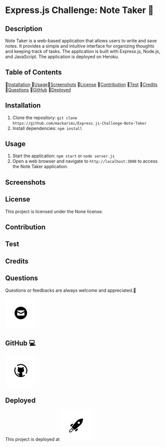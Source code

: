 # Express.js Challenge: Note Taker 📜

## Description

Note Taker is a web-based application that allows users to write and save notes. It provides a simple and intuitive interface for organizing thoughts and keeping track of tasks. The application is built with Express.js, Node.js, and JavaScript. The application is deployed on Heroku.

## Table of Contents

💠[Installation](#installation)
💠[Usage](#usage)💠[Screenshots](#screenshots)
💠[License](#license)
💠[Contribution](#contribution)
💠[Test](#test)
💠[Credits](#credits)
💠[Questions](#questions)
💠[GitHub](#github)
💠[Deployed](#deployed)

## Installation

1. Clone the repository: `git clone https://github.com/mackarimi/Express.js-Challenge-Note-Taker`
2. Install dependencies: `npm install`

## Usage

1. Start the application: `npm start` or `node server.js`
2. Open a web browser and navigate to `http://localhost:3000` to access the Note Taker application.

## Screenshots

## License

This project is licensed under the None license.

## Contribution

## Test

## Credits

## Questions

Questions or feedbacks are always welcome and appreciated.💬

[![Email](image.png)](mailto:karimiabdolkarim0@gmail.com)

## GitHub 💻

[![Github](image-1.png)](https://github.com/mackarimi/)

## Deployed

This project is deployed at
[![Deployment](image-2.png)](https://https://github.com/mackarimi/Express.js-Challenge-Note-Taker)

